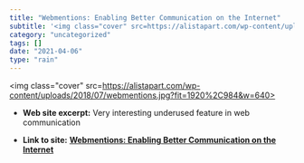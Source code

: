 ```yaml
---
title: "Webmentions: Enabling Better Communication on the Internet"
subtitle: '<img class="cover" src=https://alistapart.com/wp-content/uploads/2018/07/webmentions.jpg?fit=1920%2C...'
category: "uncategorized"
tags: []
date: "2021-04-06"
type: "rain"
---
```

<img class="cover" src=https://alistapart.com/wp-content/uploads/2018/07/webmentions.jpg?fit=1920%2C984&w=640>



* **Web site excerpt:** Very interesting underused feature in web communication

* **Link to site:** **[Webmentions: Enabling Better Communication on the Internet](https://alistapart.com/article/webmentions-enabling-better-communication-on-the-internet)**
